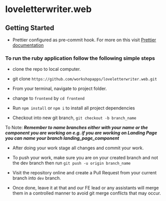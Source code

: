 # loveletterwriter.web

>

## Getting Started

- Prettier configured as pre-commit hook. For more on this visit [Prettier documentation](https://prettier.io/docs/en/install.html)

### To run the ruby application follow the following simple steps

- clone the repo to local computer.

- git clone `https://github.com/workshopapps/loveletterwriter.web.git`

- From your terminal, navigate to project folder.

- change to `frontend` by `cd frontend`

- Run `npm install` or `npm i` to install all project dependencies

- Checkout into new git branch, `git checkout -b branch_name`

To Note: **_Remember to name branches either with your name or the component you are working on e.g. if you are working on Landing Page you can name your branch landing_page_component_**

- After doing your work stage all changes and commit your work.

- To push your work, make sure you are on your created branch and not the dev branch then run `git push -u origin branch_name`

- Visit the repository online and create a Pull Request from your current branch into `dev` branch.

- Once done, leave it at that and our FE lead or any assistants will merge them in a controlled manner to avoid git merge conflicts that may occur.
